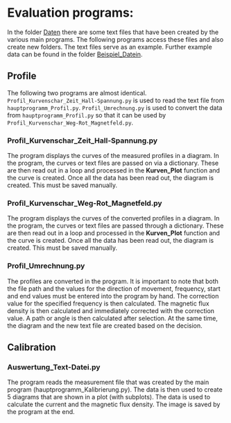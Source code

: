 # Evaluation programs:

In the folder [Daten](../Daten) there are some text files that have been created by the various main programs. The following programs access these files and also create new folders. The text files serve as an example. Further example data can be found in the folder [Beispiel_Datein](../Beispiel_Datein).

## Profile    
The following two programs are almost identical. `Profil_Kurvenschar_Zeit_Hall-Spannung.py` is used to read the text file from `hauptprogramm_Profil.py`. `Profil_Umrechnung.py` is used to convert the data from `hauptprogramm_Profil.py` so that it can be used by `Profil_Kurvenschar_Weg-Rot_Magnetfeld.py`.

### Profil_Kurvenschar_Zeit_Hall-Spannung.py
The program displays the curves of the measured profiles in a diagram. In the program, the curves or text files are passed on via a dictionary. These are then read out in a loop and processed in the **Kurven_Plot** function and the curve is created. Once all the data has been read out, the diagram is created. This must be saved manually.

### Profil_Kurvenschar_Weg-Rot_Magnetfeld.py
The program displays the curves of the converted profiles in a diagram. In the program, the curves or text files are passed through a dictionary. These are then read out in a loop and processed in the **Kurven_Plot** function and the curve is created. Once all the data has been read out, the diagram is created. This must be saved manually.

### Profil_Umrechnung.py
The profiles are converted in the program. It is important to note that both the file path and the values ​​for the direction of movement, frequency, start and end values ​​must be entered into the program by hand. The correction value for the specified frequency is then calculated. The magnetic flux density is then calculated and immediately corrected with the correction value. A path or angle is then calculated after selection. At the same time, the diagram and the new text file are created based on the decision.

## Calibration
### Auswertung_Text-Datei.py
The program reads the measurement file that was created by the main program (hauptprogramm_Kalibrierung.py). The data is then used to create 5 diagrams that are shown in a plot (with subplots). The data is used to calculate the current and the magnetic flux density. The image is saved by the program at the end.

